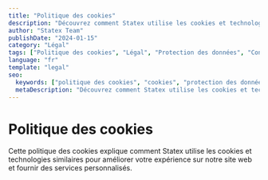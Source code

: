 ```yaml
---
title: "Politique des cookies"
description: "Découvrez comment Statex utilise les cookies et technologies similaires pour améliorer votre expérience de navigation et fournir du contenu personnalisé."
author: "Statex Team"
publishDate: "2024-01-15"
category: "Légal"
tags: ["Politique des cookies", "Légal", "Protection des données", "Confidentialité", "Cookies"]
language: "fr"
template: "legal"
seo:
  keywords: ["politique des cookies", "cookies", "protection des données", "confidentialité", "légal", "statex cookies"]
  metaDescription: "Découvrez comment Statex utilise les cookies et technologies similaires pour améliorer votre expérience de navigation et fournir du contenu personnalisé."
---
```


# Politique des cookies

Cette politique des cookies explique comment Statex utilise les cookies et technologies similaires pour améliorer votre expérience sur notre site web et fournir des services personnalisés. 